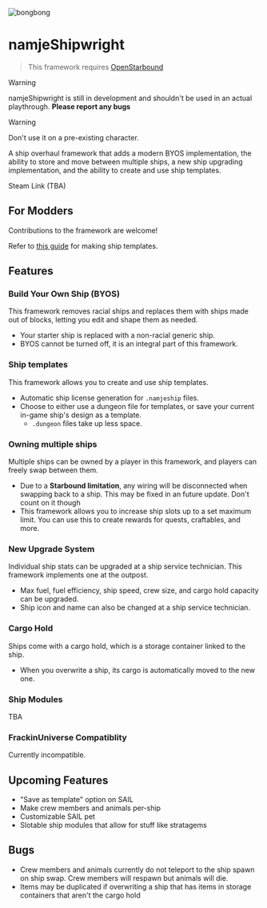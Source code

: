 ![bongbong](https://i.imgur.com/FN9fjwi.gif)
# namjeShipwright
> This framework requires [OpenStarbound](https://github.com/OpenStarbound/OpenStarbound)

> [!WARNING]
> namjeShipwright is still in development and shouldn't be used in an actual playthrough. **Please report any bugs**

> [!WARNING]
> Don't use it on a pre-existing character.

A ship overhaul framework that adds a modern BYOS implementation, the ability to store and move between multiple ships, a new ship upgrading implementation, and the ability to create and use ship templates.

Steam Link (TBA)

## For Modders
Contributions to the framework are welcome!

Refer to [this guide](https://github.com/namje0/namje_shipwright/blob/main/namje_ships/making_ships.md) for making ship templates.

## Features
### Build Your Own Ship (BYOS)
This framework removes racial ships and replaces them with ships made out of blocks, letting you edit and shape them as needed.
- Your starter ship is replaced with a non-racial generic ship.
- BYOS cannot be turned off, it is an integral part of this framework.
### Ship templates
This framework allows you to create and use ship templates.
- Automatic ship license generation for `.namjeship` files.
- Choose to either use a dungeon file for templates, or save your current in-game ship's design as a template.
    - `.dungeon` files take up less space.
### Owning multiple ships
Multiple ships can be owned by a player in this framework, and players can freely swap between them.
- Due to a **Starbound limitation**, any wiring will be disconnected when swapping back to a ship. This may be fixed in an future update. Don't count on it though
- This framework allows you to increase ship slots up to a set maximum limit. You can use this to create rewards for quests, craftables, and more.
### New Upgrade System
Individual ship stats can be upgraded at a ship service technician. This framework implements one at the outpost.
- Max fuel, fuel efficiency, ship speed, crew size, and cargo hold capacity can be upgraded.
- Ship icon and name can also be changed at a ship service technician.
### Cargo Hold
Ships come with a cargo hold, which is a storage container linked to the ship.
- When you overwrite a ship, its cargo is automatically moved to the new one.
### Ship Modules
TBA
### FrackinUniverse Compatiblity
Currently incompatible.

## Upcoming Features
- "Save as template" option on SAIL
- Make crew members and animals per-ship
- Customizable SAIL pet
- Slotable ship modules that allow for stuff like stratagems

## Bugs
- Crew members and animals currently do not teleport to the ship spawn on ship swap. Crew members will respawn but animals will die.
- Items may be duplicated if overwriting a ship that has items in storage containers that aren't the cargo hold